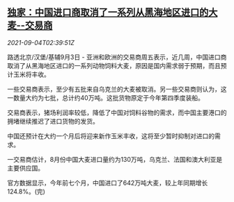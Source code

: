 <!--1630724464000-->
[独家：中国进口商取消了一系列从黑海地区进口的大麦--交易商](https://cn.reuters.com/article/china-barley-import-0904-idCNKBS2G001Z)
------

<div><i>2021-09-04T02:39:51Z</i></div><p>路透北京/汉堡/基辅9月3日 - 亚洲和欧洲的交易商周五表示，近几周，中国进口商取消了从黑海地区进口的一系列动物饲料大麦，原因是国内需求弱于预期，而且预计玉米将丰收。</p><p>一些交易商表示，至少有五批来自乌克兰的大麦被取消。另一些交易商则认为，这一数量大约为七批，总计约40万吨。这批货物原定于今年第四季度装船。</p><p>交易商表示，猪场利润率较低，降低了中国对饲料谷物的需求，而中国主要港口的拥堵继续推迟了进口货物的发货。</p><p>中国还预计在大约一个月后将迎来新作玉米丰收，这将至少暂时抑制对进口的需求。</p><p>一交易商估计，8月份中国大麦进口量约为130万吨，乌克兰、法国和澳大利亚是主要供应国。</p><p>官方数据显示，今年前七个月，中国进口了642万吨大麦，较上年同期增长124.8%。(完)</p>
